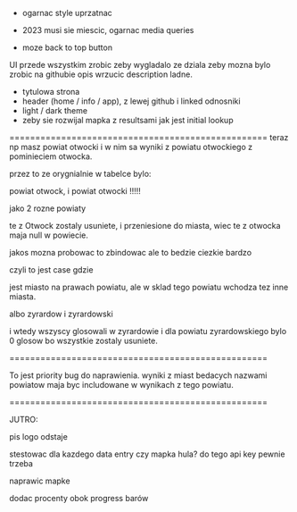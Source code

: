 - ogarnac style uprzatnac

- 2023 musi sie miescic, ogarnac media queries

- moze back to top button

UI przede wszystkim zrobic zeby wygladalo ze dziala zeby mozna bylo zrobic na githubie
opis wrzucic description ladne.

- tytulowa strona 
- header (home / info / app), z lewej github i linked odnosniki 
- light / dark theme 
- zeby sie rozwijal mapka z resultsami jak jest initial lookup

==================================================
teraz np masz powiat otwocki i w nim sa wyniki z powiatu otwockiego z pominieciem 
otwocka.

przez to ze orygnialnie w tabelce bylo:

powiat otwock, i powiat otwocki !!!!!

jako 2 rozne powiaty

te z Otwock zostaly usuniete, i przeniesione do miasta,
wiec te z otwocka maja null w powiecie.

jakos mozna probowac to zbindowac ale to bedzie ciezkie bardzo

czyli to jest case gdzie

jest miasto na prawach powiatu, ale w sklad tego powiatu wchodza tez inne miasta.

albo zyrardow i zyrardowski

i wtedy wszyscy glosowali w zyrardowie i dla powiatu zyrardowskiego bylo 0 glosow bo wszystkie
zostaly usuniete.


==================================================

To jest priority bug do naprawienia. wyniki z miast 
bedacych nazwami powiatow maja byc includowane w wynikach 
z tego powiatu.

==================================================

JUTRO:

pis logo odstaje

stestowac dla kazdego data entry czy mapka hula? do tego api key pewnie trzeba

naprawic mapke

dodac procenty obok progress barów